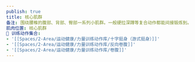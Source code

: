 ```yaml
---
publish: true
title: 核心肌群
备注: 围绕腰椎的腹部、背部、臀部一系列小肌群。一般硬拉深蹲等复合动作都能间接锻炼到。
肌肉位置: 核心肌群
🏃 训练动作集合:
- '[[Spaces/2-Area/运动健康/力量训练动作库/十字挺身（游式挺身）]]'
- '[[Spaces/2-Area/运动健康/力量训练动作库/反向卷腹]]'
- '[[Spaces/2-Area/运动健康/力量训练动作库/卷腹]]'
---
```

